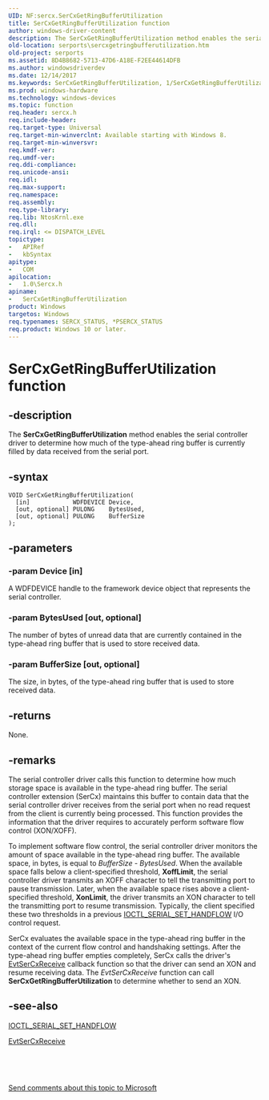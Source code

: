 ```yaml
---
UID: NF:sercx.SerCxGetRingBufferUtilization
title: SerCxGetRingBufferUtilization function
author: windows-driver-content
description: The SerCxGetRingBufferUtilization method enables the serial controller driver to determine how much of the type-ahead ring buffer is currently filled by data received from the serial port.
old-location: serports\sercxgetringbufferutilization.htm
old-project: serports
ms.assetid: 8D4B8682-5713-47D6-A18E-F2EE44614DFB
ms.author: windowsdriverdev
ms.date: 12/14/2017
ms.keywords: SerCxGetRingBufferUtilization, 1/SerCxGetRingBufferUtilization, serports.sercxgetringbufferutilization, SerCxGetRingBufferUtilization method [Serial Ports]
ms.prod: windows-hardware
ms.technology: windows-devices
ms.topic: function
req.header: sercx.h
req.include-header: 
req.target-type: Universal
req.target-min-winverclnt: Available starting with Windows 8.
req.target-min-winversvr: 
req.kmdf-ver: 
req.umdf-ver: 
req.ddi-compliance: 
req.unicode-ansi: 
req.idl: 
req.max-support: 
req.namespace: 
req.assembly: 
req.type-library: 
req.lib: NtosKrnl.exe
req.dll: 
req.irql: <= DISPATCH_LEVEL
topictype: 
-	APIRef
-	kbSyntax
apitype: 
-	COM
apilocation: 
-	1.0\Sercx.h
apiname: 
-	SerCxGetRingBufferUtilization
product: Windows
targetos: Windows
req.typenames: SERCX_STATUS, *PSERCX_STATUS
req.product: Windows 10 or later.
---
```


# SerCxGetRingBufferUtilization function


## -description


The <b>SerCxGetRingBufferUtilization</b> method enables the serial controller driver to determine how much of the type-ahead ring buffer is currently filled by data received from the serial port.


## -syntax


````
VOID SerCxGetRingBufferUtilization(
  [in]            WDFDEVICE Device,
  [out, optional] PULONG    BytesUsed,
  [out, optional] PULONG    BufferSize
);
````


## -parameters




### -param Device [in]

A WDFDEVICE handle to the framework device object that represents the serial controller.


### -param BytesUsed [out, optional]

The number of bytes of unread data that are currently contained in the type-ahead ring buffer that is used to store received data.


### -param BufferSize [out, optional]

The size, in bytes, of the type-ahead ring buffer that is used to store received data.


## -returns


None.



## -remarks


The serial controller driver calls this function to determine how much storage space is available in the type-ahead ring buffer. The serial controller extension (SerCx) maintains this buffer to contain data that the serial controller driver receives from the serial port when no read request from the client is currently being processed. This function provides the information that the driver requires to accurately perform software flow control (XON/XOFF).

To implement software flow control, the serial controller driver monitors the amount of space available in the type-ahead ring buffer. The available space, in bytes, is equal to <i>BufferSize</i> - <i>BytesUsed</i>. When the available space falls below a client-specified threshold, <b>XoffLimit</b>, the serial controller driver transmits an XOFF character to tell the transmitting port to pause transmission. Later, when the available space rises above a client-specified threshold, <b>XonLimit</b>, the driver transmits an XON character to tell the transmitting port to resume transmission. Typically, the client specified these two thresholds in a previous <a href="..\ntddser\ni-ntddser-ioctl_serial_set_handflow.md">IOCTL_SERIAL_SET_HANDFLOW</a> I/O control request.

SerCx evaluates the available space in the type-ahead ring buffer in the context of the current flow control and handshaking settings. After the type-ahead ring buffer empties completely, SerCx calls the driver's <a href="..\sercx\nc-sercx-evt_sercx_receive.md">EvtSerCxReceive</a> callback function so that the driver can send an XON and resume receiving data. The <i>EvtSerCxReceive</i> function can call <b>SerCxGetRingBufferUtilization</b> to determine whether to send an XON.



## -see-also

<a href="..\ntddser\ni-ntddser-ioctl_serial_set_handflow.md">IOCTL_SERIAL_SET_HANDFLOW</a>

<a href="..\sercx\nc-sercx-evt_sercx_receive.md">EvtSerCxReceive</a>

 

 

<a href="mailto:wsddocfb@microsoft.com?subject=Documentation%20feedback [serports\serports]:%20SerCxGetRingBufferUtilization method%20 RELEASE:%20(12/14/2017)&amp;body=%0A%0APRIVACY STATEMENT%0A%0AWe use your feedback to improve the documentation. We don't use your email address for any other purpose, and we'll remove your email address from our system after the issue that you're reporting is fixed. While we're working to fix this issue, we might send you an email message to ask for more info. Later, we might also send you an email message to let you know that we've addressed your feedback.%0A%0AFor more info about Microsoft's privacy policy, see http://privacy.microsoft.com/en-us/default.aspx." title="Send comments about this topic to Microsoft">Send comments about this topic to Microsoft</a>

